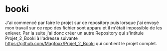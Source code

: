# booki

J'ai commencé par faire le projet sur ce repository puis lorsque j'ai envoyé mon travail sur ce repo des fichier sont apparu et il m'était impossible de les enlever. 
Par la suite j'ai donc créer un autre Repository qui s'intitule Projet_2_Booki à l'adresse suivante https://github.com/Magfoxx/Projet_2_Booki qui contient le projet complet.
